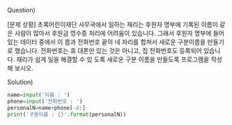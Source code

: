 Question)

[문제 상황]
초록어린이재단 사무국에서 일하는 재리는 후원자 명부에 기록된 이름이 같은 사람이 많아서
후원금 영수증 처리에 어려움이 있습니다. 그래서 후원자 명부에 들어있는 데이터 중에서 이
름과 전화번호 끝의 네 자리를 합쳐서 새로운 구분이름을 만들기로 했습니다. 전화번호는 휴
대폰만 있는 것은 아니고, 집 전화번호도 등록되어 있습니다. 재리가 쉽게 일을 해결할 수 있
도록 새로운 구분 이름을 만들도록 프로그램을 작성해 보시오.

Solution)
~~~ python
name=input('이름 : ')
phone=input('전화번호 : ')
personalN=name+phone[-4:]
print('구분이름 : {}'.format(personalN))
~~~
